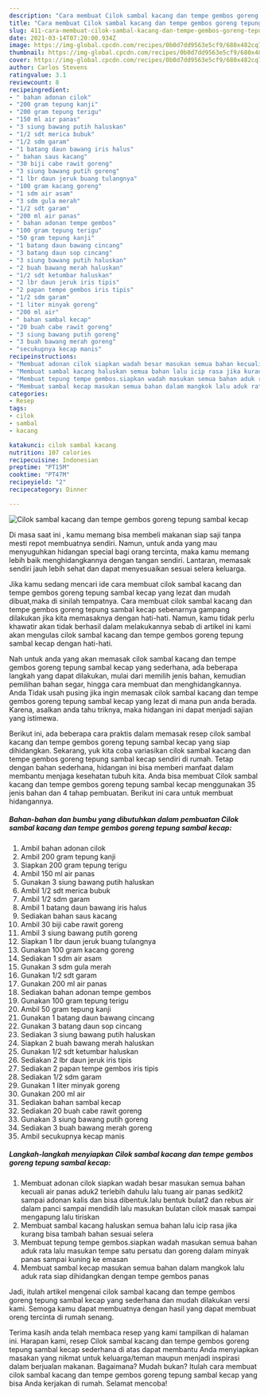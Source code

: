 ```yaml
---
description: "Cara membuat Cilok sambal kacang dan tempe gembos goreng tepung sambal kecap yang lezat dan Mudah Dibuat"
title: "Cara membuat Cilok sambal kacang dan tempe gembos goreng tepung sambal kecap yang lezat dan Mudah Dibuat"
slug: 411-cara-membuat-cilok-sambal-kacang-dan-tempe-gembos-goreng-tepung-sambal-kecap-yang-lezat-dan-mudah-dibuat
date: 2021-03-14T07:20:00.934Z
image: https://img-global.cpcdn.com/recipes/0b0d7dd9563e5cf9/680x482cq70/cilok-sambal-kacang-dan-tempe-gembos-goreng-tepung-sambal-kecap-foto-resep-utama.jpg
thumbnail: https://img-global.cpcdn.com/recipes/0b0d7dd9563e5cf9/680x482cq70/cilok-sambal-kacang-dan-tempe-gembos-goreng-tepung-sambal-kecap-foto-resep-utama.jpg
cover: https://img-global.cpcdn.com/recipes/0b0d7dd9563e5cf9/680x482cq70/cilok-sambal-kacang-dan-tempe-gembos-goreng-tepung-sambal-kecap-foto-resep-utama.jpg
author: Carlos Stevens
ratingvalue: 3.1
reviewcount: 8
recipeingredient:
- " bahan adonan cilok"
- "200 gram tepung kanji"
- "200 gram tepung terigu"
- "150 ml air panas"
- "3 siung bawang putih haluskan"
- "1/2 sdt merica bubuk"
- "1/2 sdm garam"
- "1 batang daun bawang iris halus"
- " bahan saus kacang"
- "30 biji cabe rawit goreng"
- "3 siung bawang putih goreng"
- "1 lbr daun jeruk buang tulangnya"
- "100 gram kacang goreng"
- "1 sdm air asam"
- "3 sdm gula merah"
- "1/2 sdt garam"
- "200 ml air panas"
- " bahan adonan tempe gembos"
- "100 gram tepung terigu"
- "50 gram tepung kanji"
- "1 batang daun bawang cincang"
- "3 batang daun sop cincang"
- "3 siung bawang putih haluskan"
- "2 buah bawang merah haluskan"
- "1/2 sdt ketumbar haluskan"
- "2 lbr daun jeruk iris tipis"
- "2 papan tempe gembos iris tipis"
- "1/2 sdm garam"
- "1 liter minyak goreng"
- "200 ml air"
- " bahan sambal kecap"
- "20 buah cabe rawit goreng"
- "3 siung bawang putih goreng"
- "3 buah bawang merah goreng"
- "secukupnya kecap manis"
recipeinstructions:
- "Membuat adonan cilok siapkan wadah besar masukan semua bahan kecuali air panas aduk2 terlebih dahulu lalu tuang air panas sedikit2 sampai adonan kalis dan bisa dibentuk.lalu bentuk bulat2 dan rebus air dalam panci sampai mendidih lalu masukan bulatan cilok masak sampai mengapung lalu tiriskan"
- "Membuat sambal kacang haluskan semua bahan lalu icip rasa jika kurang bisa tambah bahan sesuai selera"
- "Membuat tepung tempe gembos.siapkan wadah masukan semua bahan aduk rata lalu masukan tempe satu persatu dan goreng dalam minyak panas sampai kuning ke emasan"
- "Membuat sambal kecap masukan semua bahan dalam mangkok lalu aduk rata siap dihidangkan dengan tempe gembos panas"
categories:
- Resep
tags:
- cilok
- sambal
- kacang

katakunci: cilok sambal kacang 
nutrition: 107 calories
recipecuisine: Indonesian
preptime: "PT15M"
cooktime: "PT47M"
recipeyield: "2"
recipecategory: Dinner

---
```



![Cilok sambal kacang dan tempe gembos goreng tepung sambal kecap](https://img-global.cpcdn.com/recipes/0b0d7dd9563e5cf9/680x482cq70/cilok-sambal-kacang-dan-tempe-gembos-goreng-tepung-sambal-kecap-foto-resep-utama.jpg)

Di masa  saat ini , kamu memang bisa membeli makanan siap saji tanpa mesti repot membuatnya sendiri. Namun, untuk anda yang mau menyuguhkan hidangan special bagi orang tercinta, maka kamu memang lebih baik menghidangkannya dengan tangan sendiri. Lantaran, memasak sendiri jauh lebih sehat dan dapat menyesuaikan sesuai selera keluarga.

Jika kamu sedang mencari ide cara membuat cilok sambal kacang dan tempe gembos goreng tepung sambal kecap yang lezat dan mudah dibuat,maka di sinilah tempatnya. Cara membuat cilok sambal kacang dan tempe gembos goreng tepung sambal kecap  sebenarnya gampang dilakukan jika kita memasaknya dengan hati-hati. Namun, kamu tidak perlu khawatir akan tidak berhasil dalam melakukannya 
sebab di artikel ini kami akan mengulas cilok sambal kacang dan tempe gembos goreng tepung sambal kecap dengan hati-hati.  



Nah untuk anda yang akan memasak cilok sambal kacang dan tempe gembos goreng tepung sambal kecap yang sederhana, ada beberapa langkah yang dapat dilakukan, mulai dari memilih jenis bahan, kemudian pemilihan bahan segar, hingga cara membuat dan menghidangkannya. Anda Tidak usah pusing jika ingin memasak cilok sambal kacang dan tempe gembos goreng tepung sambal kecap yang lezat di mana pun anda berada. Karena, asalkan anda  tahu triknya, maka hidangan ini dapat menjadi sajian yang istimewa.

Berikut ini, ada beberapa cara praktis  dalam memasak resep cilok sambal kacang dan tempe gembos goreng tepung sambal kecap yang siap dihidangkan. Sekarang, yuk kita coba variasikan cilok sambal kacang dan tempe gembos goreng tepung sambal kecap sendiri di rumah. Tetap dengan bahan sederhana, hidangan ini bisa memberi manfaat dalam membantu menjaga kesehatan tubuh kita. Anda bisa membuat Cilok sambal kacang dan tempe gembos goreng tepung sambal kecap menggunakan 35 jenis bahan dan 4 tahap pembuatan. Berikut ini cara untuk membuat hidangannya.

<!--inarticleads1-->

##### Bahan-bahan dan bumbu yang dibutuhkan dalam pembuatan Cilok sambal kacang dan tempe gembos goreng tepung sambal kecap:

1. Ambil  bahan adonan cilok
1. Ambil 200 gram tepung kanji
1. Siapkan 200 gram tepung terigu
1. Ambil 150 ml air panas
1. Gunakan 3 siung bawang putih haluskan
1. Ambil 1/2 sdt merica bubuk
1. Ambil 1/2 sdm garam
1. Ambil 1 batang daun bawang iris halus
1. Sediakan  bahan saus kacang
1. Ambil 30 biji cabe rawit goreng
1. Ambil 3 siung bawang putih goreng
1. Siapkan 1 lbr daun jeruk buang tulangnya
1. Gunakan 100 gram kacang goreng
1. Sediakan 1 sdm air asam
1. Gunakan 3 sdm gula merah
1. Gunakan 1/2 sdt garam
1. Gunakan 200 ml air panas
1. Sediakan  bahan adonan tempe gembos
1. Gunakan 100 gram tepung terigu
1. Ambil 50 gram tepung kanji
1. Gunakan 1 batang daun bawang cincang
1. Gunakan 3 batang daun sop cincang
1. Sediakan 3 siung bawang putih haluskan
1. Siapkan 2 buah bawang merah haluskan
1. Gunakan 1/2 sdt ketumbar haluskan
1. Sediakan 2 lbr daun jeruk iris tipis
1. Sediakan 2 papan tempe gembos iris tipis
1. Sediakan 1/2 sdm garam
1. Gunakan 1 liter minyak goreng
1. Gunakan 200 ml air
1. Sediakan  bahan sambal kecap
1. Sediakan 20 buah cabe rawit goreng
1. Gunakan 3 siung bawang putih goreng
1. Sediakan 3 buah bawang merah goreng
1. Ambil secukupnya kecap manis




<!--inarticleads2-->

##### Langkah-langkah menyiapkan Cilok sambal kacang dan tempe gembos goreng tepung sambal kecap:

1. Membuat adonan cilok siapkan wadah besar masukan semua bahan kecuali air panas aduk2 terlebih dahulu lalu tuang air panas sedikit2 sampai adonan kalis dan bisa dibentuk.lalu bentuk bulat2 dan rebus air dalam panci sampai mendidih lalu masukan bulatan cilok masak sampai mengapung lalu tiriskan
1. Membuat sambal kacang haluskan semua bahan lalu icip rasa jika kurang bisa tambah bahan sesuai selera
1. Membuat tepung tempe gembos.siapkan wadah masukan semua bahan aduk rata lalu masukan tempe satu persatu dan goreng dalam minyak panas sampai kuning ke emasan
1. Membuat sambal kecap masukan semua bahan dalam mangkok lalu aduk rata siap dihidangkan dengan tempe gembos panas




Jadi, itulah artikel mengenai  cilok sambal kacang dan tempe gembos goreng tepung sambal kecap  yang sederhana dan mudah dilakukan versi kami. Semoga kamu dapat membuatnya dengan hasil yang dapat membuat oreng tercinta di rumah senang. 

Terima kasih anda telah membaca resep yang kami tampilkan di halaman ini. Harapan kami, resep  Cilok sambal kacang dan tempe gembos goreng tepung sambal kecap sederhana di atas dapat membantu Anda menyiapkan masakan yang nikmat untuk keluarga/teman maupun menjadi inspirasi dalam berjualan makanan. Bagaimana? Mudah bukan? Itulah cara membuat cilok sambal kacang dan tempe gembos goreng tepung sambal kecap yang bisa Anda kerjakan di rumah. Selamat mencoba!

